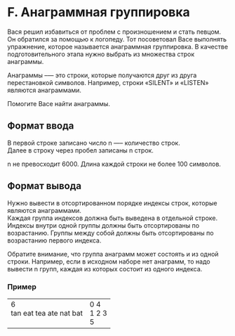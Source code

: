 # F. Анаграммная группировка

Вася решил избавиться от проблем с произношением и стать певцом. Он обратился за помощью к логопеду. Тот посоветовал Васе выполнять упражнение, которое называется анаграммная группировка. В качестве подготовительного этапа нужно выбрать из множества строк анаграммы.

Анаграммы –— это строки, которые получаются друг из друга перестановкой символов. Например, строки «SILENT» и «LISTEN» являются анаграммами.

Помогите Васе найти анаграммы.

## Формат ввода

В первой строке записано число n —– количество строк.<br>
Далее в строку через пробел записаны n строк.

n не превосходит 6000. Длина каждой строки не более 100 символов.

## Формат вывода

Нужно вывести в отсортированном порядке индексы строк, которые являются анаграммами.<br>
Каждая группа индексов должна быть выведена в отдельной строке. Индексы внутри одной группы должны быть отсортированы по возрастанию. Группы между собой должны быть отсортированы по возрастанию первого индекса.

Обратите внимание, что группа анаграмм может состоять и из одной строки. Например, если в исходном наборе нет анаграмм, то надо вывести n групп, каждая из которых состоит из одного индекса.

### Пример

<table><tr>
<td>
6<br>
tan eat tea ate nat bat<br>
<br>
</td>
<td>
0 4<br>
1 2 3<br>
5
</td>
</tr></table>
